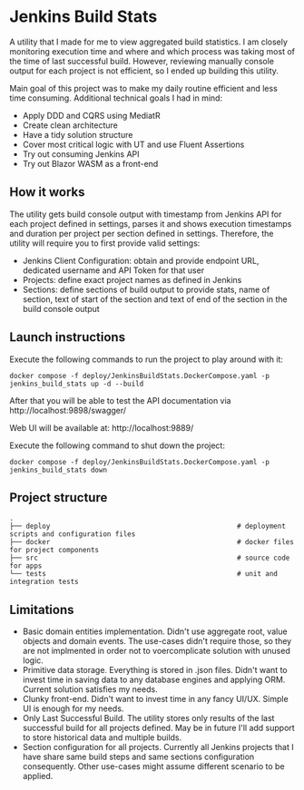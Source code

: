 ﻿# Jenkins Build Stats
A utility that I made for me to view aggregated build statistics. I am closely monitoring execution time and where and which process was taking most of the time of last successful build. However, reviewing manually console output for each project is not efficient, so I ended up building this utility.

Main goal of this project was to make my daily routine efficient and less time consuming. Additional technical goals I had in mind:
- Apply DDD and CQRS using MediatR
- Create clean architecture
- Have a tidy solution structure
- Cover most critical logic with UT and use Fluent Assertions
- Try out consuming Jenkins API
- Try out Blazor WASM as a front-end

## How it works
The utility gets build console output with timestamp from Jenkins API for each project defined in settings, parses it and shows execution timestamps and duration per project per section defined in settings. Therefore, the utility will require you to first provide valid settings:
- Jenkins Client Configuration: obtain and provide endpoint URL, dedicated username and API Token for that user
- Projects: define exact project names as defined in Jenkins
- Sections: define sections of build output to provide stats, name of section, text of start of the section and text of end of the section in the build console output


## Launch instructions
Execute the following commands to run the project to play around with it:

```
docker compose -f deploy/JenkinsBuildStats.DockerCompose.yaml -p jenkins_build_stats up -d --build
```

After that you will be able to test the API documentation via http://localhost:9898/swagger/

Web UI will be available at: http://localhost:9889/

Execute the following command to shut down the project:

```
docker compose -f deploy/JenkinsBuildStats.DockerCompose.yaml -p jenkins_build_stats down
```

## Project structure
    .
    ├── deploy                                              # deployment scripts and configuration files
    ├── docker                                              # docker files for project components
    ├── src                                                 # source code for apps
    └── tests                                               # unit and integration tests       
    

## Limitations
- Basic domain entities implementation. Didn't use aggregate root, value objects and domain events. The use-cases didn't require those, so they are not implmented in order not to voercomplicate solution with unused logic.
- Primitive data storage. Everything is stored in .json files.  Didn't want to invest time in saving data to any database engines and applying ORM. Current solution satisfies my needs.
- Clunky front-end. Didn't want to invest time in any fancy UI/UX. Simple UI is enough for my needs.
- Only Last Successful Build. The utility stores only results of the last successful build for all projects defined. May be in future I'll add support to store historical data and multiple builds.
- Section configuration for all projects. Currently all Jenkins projects that I have share same build steps and same sections configuration consequently. Other use-cases might assume different scenario to be applied.